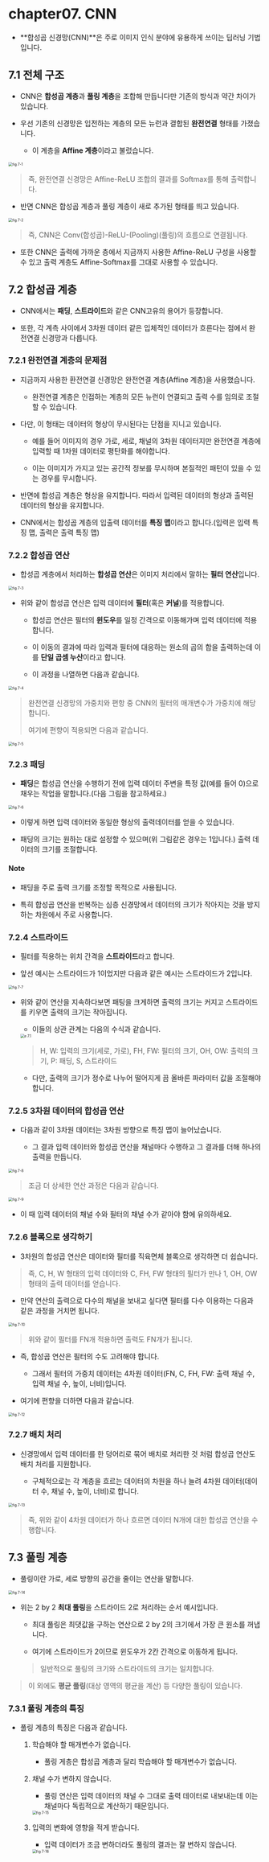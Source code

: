 # chapter07. CNN

- **합성곱 신경망(CNN)**은 주로 이미지 인식 분야에 유용하게 쓰이는 딥러닝 기법입니다.

## 7.1 전체 구조

- CNN은 **합성곱 계층**과 **풀링 계층**을 조합해 만듭니다만 기존의 방식과 약간 차이가 있습니다.

- 우선 기존의 신경망은 입전하는 계층의 모든 뉴런과 결합된 **완전연결** 형태를 가졌습니다.

  - 이 계층을 **Affine 계층**이라고 불렀습니다.

<img src="README.assets/fig 7-1-1578400851611.png" alt="fig 7-1" style="zoom:50%;" />

> 즉, 완전연결 신경망은 Affine-ReLU 조합의 결과를 Softmax를 통해 출력합니다.

- 반면 CNN은 합성곱 계층과 풀링 계층이 새로 추가된 형태를 띄고 있습니다.

<img src="README.assets/fig 7-2.png" alt="fig 7-2" style="zoom:50%;" />

> 즉, CNN은 Conv(합성곱)-ReLU-(Pooling)(풀링)의 흐름으로 연결됩니다.

- 또한 CNN은 출력에 가까운 층에서 지금까지 사용한 Affine-ReLU 구성을 사용할 수 있고 출력 계층도 Affine-Softmax를 그대로 사용할 수 있습니다.

## 7.2 합성곱 계층

- CNN에서는 **패딩**, **스트라이드**와 같은 CNN고유의 용어가 등장합니다.

- 또한, 각 계측 사이에서 3차원 데이터 같은 입체적인 데이터가 흐른다는 점에서 완전연결 신경망과 다릅니다.

### 7.2.1 완전연결 계층의 문제점

- 지금까지 사용한 환전연결 신경망은 완전연결 계층(Affine 계층)을 사용했습니다.

  - 완전연결 계층은 인접하는 계층의 모든 뉴런이 연결되고 출력 수를 임의로 조절할 수 있습니다.

- 다만, 이 형태는 데이터의 형상이 무시된다는 단점을 지니고 있습니다.

  - 예를 들어 이미지의 경우 가로, 세로, 채널의 3차원 데이터지만 완전연결 계층에 입력할 때 1차원 데이터로 평탄화를 해야합니다.

  - 이는 이미지가 가지고 있는 공간적 정보를 무시하며 본질적인 패턴이 있을 수 있는 경우를 무시합니다.

- 반면에 합성곱 계층은 형상을 유지합니다. 따라서 입력된 데이터의 형상과 출력된 데이터의 형상을 유지합니다.

- CNN에서는 합성곱 계층의 입출력 데이터를 **특징 맵**이라고 합니다.(입력은 입력 특징 맵, 출력은 출력 특징 맵)

### 7.2.2 합성곱 연산

- 합성곱 계층에서 처리하는 **합성곱 연산**은 이미지 처리에서 말하는 **필터 연산**입니다.

<img src="README.assets/fig 7-3.png" alt="fig 7-3" style="zoom:50%;" />

- 위와 같이 합성곱 연산은 입력 데이터에 **필터**(혹은 **커널**)를 적용합니다.

  - 합성곱 연산은 필터의 **윈도우**를 일정 간격으로 이동해가며 입력 데이터에 적용합니다.

  - 이 이동의 결과에 따라 입력과 필터에 대응하는 원소의 곱의 합을 출력하는데 이를 **단일 곱셈 누산**이라고 합니다.

  - 이 과정을 나열하면 다음과 같습니다.

<img src="README.assets/fig 7-4.png" alt="fig 7-4" style="zoom:50%;" />

> 완전연결 신경망의 가중치와 편항 중 CNN의 필터의 매개변수가 가중치에 해당합니다.
>
> 여기에 편향이 적용되면 다음과 같습니다.

<img src="README.assets/fig 7-5.png" alt="fig 7-5" style="zoom:50%;" />

### 7.2.3 패딩

- **패딩**은 합성곱 연산을 수행하기 전에 입력 데이터 주변을 특정 값(예를 들어 0)으로 채우는 작업을 말합니다.(다음 그림을 참고하세요.)

<img src="README.assets/fig 7-6.png" alt="fig 7-6" style="zoom:50%;" />

- 이렇게 하면 입력 데이터와 동일한 형상의 출력데이터를 얻을 수 있습니다.

- 패딩의 크기는 원하는 대로 설정할 수 있으며(위 그림같은 경우는 1입니다.) 출력 데이터의 크기를 조절합니다.

#### Note

- 패딩을 주로 출력 크기를 조정할 목적으로 사용됩니다.

- 특히 합성곱 연산을 반복하는 심층 신경망에서 데이터의 크기가 작아지는 것을 방지하는 차원에서 주로 사용합니다.

### 7.2.4 스트라이드

- 필터를 적용하는 위치 간격을 **스트라이드**라고 합니다.

- 앞선 예시는 스트라이드가 1이었지만 다음과 같은 예시는 스트라이드가 2입니다.

<img src="README.assets/fig 7-7.png" alt="fig 7-7" style="zoom:50%;" />

- 위와 같이 연산을 지속하다보면 패팅을 크게하면 출력의 크기는 커지고 스트라이드를 키우면 출력의 크기는 작아집니다.

  - 이들의 상관 관계는 다음의 수식과 같습니다.

  <img src="README.assets/e 7.1.png" alt="e 7.1" style="zoom:50%;" />

  > H, W: 입력의 크기(세로, 가로), FH, FW: 필터의 크기, OH, OW: 출력의 크기, P: 패딩, S, 스트라이드

  - 다만, 출력의 크기가 정수로 나누어 떨어지게 끔 올바른 파라미터 값을 조절해야 합니다.

### 7.2.5 3차원 데이터의 합성곱 연산

- 다음과 같이 3차원 데이터는 3차원 방향으로 특징 맵이 늘어났습니다.

  - 그 결과 입력 데이터와 합성곱 연산을 채널마다 수행하고 그 결과를 더해 하나의 출력을 만듭니다.

<img src="README.assets/fig 7-8.png" alt="fig 7-8" style="zoom:50%;" />

> 조금 더 상세한 연산 과정은 다음과 같습니다.

<img src="README.assets/fig 7-9.png" alt="fig 7-9" style="zoom:50%;" />

- 이 때 입력 데이터의 채널 수와 필터의 채널 수가 같아야 함에 유의하세요.

### 7.2.6 블록으로 생각하기

- 3차원의 합성곱 연산은 데이터와 필터를 직육면체 블록으로 생각하면 더 쉽습니다.

> 즉, C, H, W 형태의 입력 데이터와 C, FH, FW 형태의 필터가 만나 1, OH, OW 형태의 출력 데이터를 얻습니다.

- 만약 연산의 출력으로 다수의 채널을 보내고 싶다면 필터를 다수 이용하는 다음과 같은 과정을 거치면 됩니다.

<img src="README.assets/fig 7-10.png" alt="fig 7-10" style="zoom:50%;" />

> 위와 같이 필터를 FN개 적용하면 출력도 FN개가 됩니다.

- 즉, 합성곱 연산은 필터의 수도 고려해야 합니다.

  - 그래서 필터의 가중치 데이터는 4차원 데이터(FN, C, FH, FW: 출력 채널 수, 입력 채널 수, 높이, 너비)입니다.

- 여기에 편향을 더하면 다음과 같습니다.

<img src="README.assets/fig 7-12.png" alt="fig 7-12" style="zoom:50%;" />

### 7.2.7 배치 처리

- 신경망에서 입력 데이터를 한 덩어리로 묶어 배치로 처리한 것 처럼 합성곱 연산도 배치 처리를 지원합니다.

  - 구체적으로는 각 계층을 흐르는 데이터의 차원을 하나 늘려 4차원 데이터(데이터 수, 채널 수, 높이, 너비)로 합니다.

<img src="README.assets/fig 7-13.png" alt="fig 7-13" style="zoom:50%;" />

> 즉, 위와 같이 4차원 데이터가 하나 흐르면 데이터 N개에 대한 합성곱 연산을 수행합니다.

## 7.3 풀링 계층

- 풀링이란 가로, 세로 방향의 공간을 줄이는 연산을 말합니다.

<img src="README.assets/fig 7-14.png" alt="fig 7-14" style="zoom:50%;" />

- 위는 2 by 2 **최대 풀링**을 스트라이드 2로 처리하는 순서 예시입니다.

  - 최대 풀링은 최댓값을 구하는 연산으로 2 by 2의 크기에서 가장 큰 원소를 꺼냅니다.

  - 여기에 스트라이드가 2이므로 윈도우가 2칸 간격으로 이동하게 됩니다.

  > 일반적으로 풀링의 크기와 스트라이드의 크기는 일치합니다.

> 이 외에도 **평균 풀링**(대상 영역의 평균을 계산) 등 다양한 풀링이 있습니다.

### 7.3.1 풀링 계층의 특징

- 풀링 계층의 특징은 다음과 같습니다.

  1. 학습해야 할 매개변수가 없습니다.

     - 풀링 게층은 합성곱 계층과 달리 학습해야 할 매개변수가 없습니다.

  2. 채널 수가 변하지 않습니다.

     - 풀링 연산은 입력 데이터의 채널 수 그대로 출력 데이터로 내보내는데 이는 채널마다 독립적으로 계산하기 때문입니다.

     <img src="README.assets/fig 7-15.png" alt="fig 7-15" style="zoom:50%;" />

  3. 입력의 변화에 영향을 적게 받습니다.

     - 입력 데이터가 조금 변하더라도 풀링의 결과는 잘 변하지 않습니다.

     <img src="README.assets/fig 7-16.png" alt="fig 7-16" style="zoom:50%;" />

